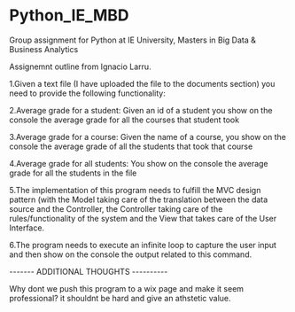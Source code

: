# Python_IE_MBD
Group assignment for Python at IE University, Masters in Big Data &amp; Business Analytics

Assignemnt outline from Ignacio Larru. 

1.Given a text file (I have uploaded the file to the documents section) you need to provide the following functionality:

2.Average grade for a student: Given an id of a student you show on the console the average grade for all the courses that student took

3.Average grade for a course: Given the name of a course, you show on the console the average grade of all the students that took that course

4.Average grade for all students: You show on the console the average grade for all the students in the file

5.The implementation of this program needs to fulfill the MVC design pattern (with the Model taking care of the translation between the data source and the Controller, the Controller taking care of the rules/functionality of the system and the View that takes care of the User Interface.

6.The program needs to execute an infinite loop to capture the user input and then show on the console the output related to this command.

------- ADDITIONAL THOUGHTS ----------

Why dont we push this program to a wix page and make it seem professional? it shouldnt be hard and give an athstetic value. 


